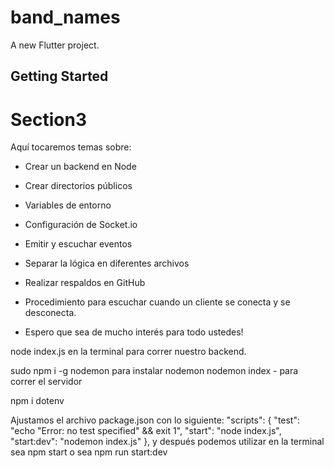 # band_names

A new Flutter project.

## Getting Started

# Section3

Aquí tocaremos temas sobre:

- Crear un backend en Node 

- Crear directorios públicos
  
- Variables de entorno
  
- Configuración de Socket.io
  
- Emitir y escuchar eventos
  
- Separar la lógica en diferentes archivos
  
- Realizar respaldos en GitHub
  
- Procedimiento para escuchar cuando un cliente se conecta y se desconecta.
  
- Espero que sea de mucho interés para todo ustedes!

node index.js en la terminal para correr nuestro backend.

sudo npm i -g nodemon para instalar nodemon
nodemon index - para correr el servidor

npm i dotenv

Ajustamos el archivo package.json con lo siguiente:
"scripts": {
"test": "echo \"Error: no test specified\" && exit 1",
"start": "node index.js",
"start:dev": "nodemon index.js"
},
y después podemos utilizar en la terminal sea npm start o sea npm run start:dev
